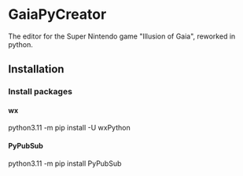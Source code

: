 # GaiaPyCreator
The editor for the Super Nintendo game "Illusion of Gaia", reworked in python.

## Installation
### Install packages

#### wx

python3.11 -m pip install -U wxPython

#### PyPubSub

python3.11 -m pip install PyPubSub

